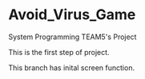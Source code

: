 # Avoid_Virus_Game
System Programming TEAM5's Project

This is the first step of project.

This branch has inital screen function.
